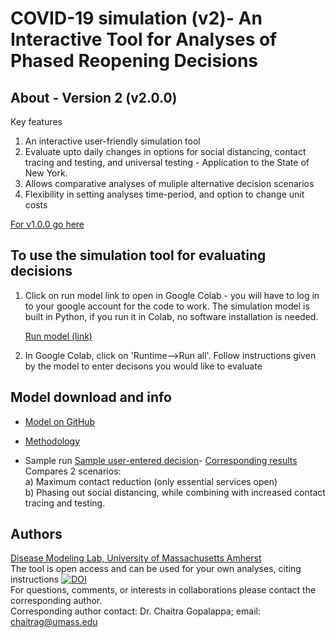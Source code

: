 # COVID-19 simulation (v2)- An Interactive Tool for Analyses of Phased Reopening Decisions

## About - Version 2 (v2.0.0)
Key features
1. An interactive user-friendly simulation tool 
2. Evaluate upto daily changes in options for social distancing, contact tracing and testing, and universal testing - Application to the State of New York. 
3. Allows comparative analyses of muliple alternative decision scenarios
4. Flexibility in setting analyses time-period, and option to change unit costs

[For v1.0.0 go here](https://diseasemodeling.github.io/COVID19/)

## To use the simulation tool for evaluating decisions 
1. Click on run model link to open in Google Colab - you will have to log in to your google account for the code to work. The simulation model is built in Python, if you run it in Colab, no software installation is needed.

      [Run model (link)](https://colab.research.google.com/drive/1c-abLtgDlDz4YNLw9WU1f0DvQil1RQEd?authuser=1#) 
      
2. In Google Colab, click on 'Runtime-->Run all'. Follow instructions given by the model to enter decisons you would like to evaluate 
   
## Model download and info
 
   - [Model on GitHub](https://github.com/diseasemodeling/COVID19-v2) 
   
   - [Methodology](Methodology-v2.pdf)
   
   - Sample run [Sample user-entered decision](samples/Sample-Decision.png)- [Corresponding results](samples/SampleRun-results.pdf) Compares 2 scenarios: \
      a) Maximum contact reduction (only essential services open)\
      b) Phasing out social distancing, while combining with increased contact tracing and testing.
   

## Authors
[Disease Modeling Lab, University of Massachusetts Amherst](https://blogs.umass.edu/chaitrag/chaitra-gopalappa/) \
The tool is open access and can be used for your own analyses, citing instructions [![DOI](https://zenodo.org/badge/266425269.svg)](https://zenodo.org/badge/latestdoi/266425269) \
For questions, comments, or interests in collaborations please contact the corresponding author. \
Corresponding author contact: Dr. Chaitra Gopalappa; email: chaitrag@umass.edu 




